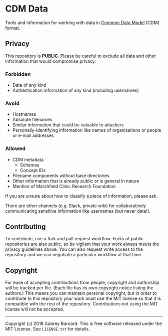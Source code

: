 CDM Data
========


Tools and information for working with data in [Common Data Model](
https://github.com/OHDSI/CommonDataModel) (CDM) format.


Privacy
-------

This repository is **PUBLIC**.  Please be careful to exclude all data
and other information that would compromise privacy.

### Forbidden ###

* Data of any kind
* Authentication information of any kind (including usernames)

### Avoid ###

* Hostnames
* Absolute filenames
* Similar information that could be valuable to attackers
* Personally-identifying information like names of organizations or
  people or e-mail addresses

### Allowed ###

* CDM metadata
  * Schemas
  * Concept IDs
* Filename components without base directories
* Other information that is already public or is general in nature
* Mention of Marshfield Clinic Research Foundation

If you are unsure about how to classify a piece of information, please
ask.

There are other channels (e.g. Slack, private wiki) for collaboratively
communicating sensitive information like usernames (but never data!).


Contributing
------------

To contribute, use a fork and pull request workflow.  Forks of public
repositories are also public, so be vigilant that your work always meets
the privacy guidelines above.  You can also request write access to the
repository and we can negotiate a particular workflow at that time.


Copyright
---------

For ease of accepting contributions from people, copyright and
authorship will be tracked per file.  (Each file has its own copyright
notice listing the authors.)  This means you can maintain personal
copyright, but in order to contribute to this repository your work must
use the MIT license so that it is compatible with the rest of the
repository.  Contributions not using the MIT license will not be
accepted.


-----

Copyright (c) 2018 Aubrey Barnard.  This is free software released under
the MIT License.  See `LICENSE.txt` for details.

